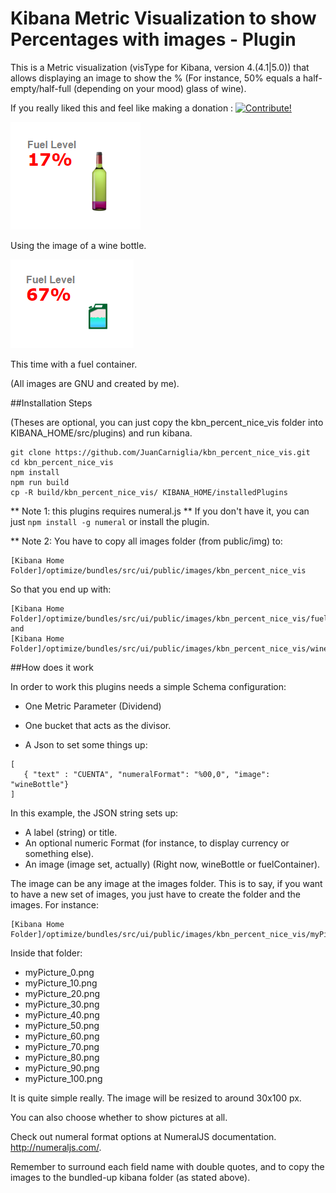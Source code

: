 # Kibana Metric Visualization to show Percentages with images - Plugin

This is a Metric visualization (visType for Kibana, version 4.(4.1|5.0)) that allows displaying an image
to show the % (For instance, 50% equals a half-empty/half-full (depending on your mood) glass of wine).

If you really liked this and feel like making a donation : <a href="https://www.paypal.com/cgi-bin/webscr?cmd=_donations&business=juan.carniglia@gmail.com&lc=AR&item_name=JuanCarniglia&item_number=1006&currency_code=USD&bn=PP-DonationsBF:btn_donate_LG.gif:NonHosted">
<img src="https://www.paypalobjects.com/en_US/i/btn/btn_donate_LG.gif" border="0" alt="Contribute!" />
</a>

![Screenshot](screenshot2.png)

Using the image of a wine bottle.

![Screenshot](screenshot.png)

This time with a fuel container.

(All images are GNU and created by me).

##Installation Steps

(Theses are optional, you can just copy the kbn_percent_nice_vis folder into
KIBANA_HOME/src/plugins) and run kibana.

```
git clone https://github.com/JuanCarniglia/kbn_percent_nice_vis.git 
cd kbn_percent_nice_vis
npm install
npm run build
cp -R build/kbn_percent_nice_vis/ KIBANA_HOME/installedPlugins
```

** Note 1: this plugins requires numeral.js
** If you don't have it, you can just `npm install -g numeral` or install the plugin.

** Note 2: You have to copy all images folder (from public/img) to:

```
[Kibana Home Folder]/optimize/bundles/src/ui/public/images/kbn_percent_nice_vis
```

So that you end up with:

```
[Kibana Home Folder]/optimize/bundles/src/ui/public/images/kbn_percent_nice_vis/fuelContainer
and
[Kibana Home Folder]/optimize/bundles/src/ui/public/images/kbn_percent_nice_vis/wineBottle
```

##How does it work

In order to work this plugins needs a simple Schema configuration:

- One Metric Parameter (Dividend)
- One bucket that acts as the divisor.

- A Json to set some things up:

```
[ 
   { "text" : "CUENTA", "numeralFormat": "%00,0", "image": "wineBottle"}
]
```

In this example, the JSON string sets up:

  - A label (string) or title.
  - An optional numeric Format (for instance, to display currency or something else).
  - An image (image set, actually) (Right now, wineBottle or fuelContainer).

The image can be any image at the images folder. This is to say, if you want to have a new set of images, you just
have to create the folder and the images. For instance:

```
[Kibana Home Folder]/optimize/bundles/src/ui/public/images/kbn_percent_nice_vis/myPicture
```

Inside that folder:

- myPicture_0.png
- myPicture_10.png
- myPicture_20.png
- myPicture_30.png
- myPicture_40.png
- myPicture_50.png
- myPicture_60.png
- myPicture_70.png
- myPicture_80.png
- myPicture_90.png
- myPicture_100.png

It is quite simple really. The image will be resized to around 30x100 px.

You can also choose whether to show pictures at all.

Check out numeral format options at NumeralJS documentation. <http://numeraljs.com/>.

Remember to surround each field name with double quotes, and to copy the images to the bundled-up kibana folder (as stated above).
